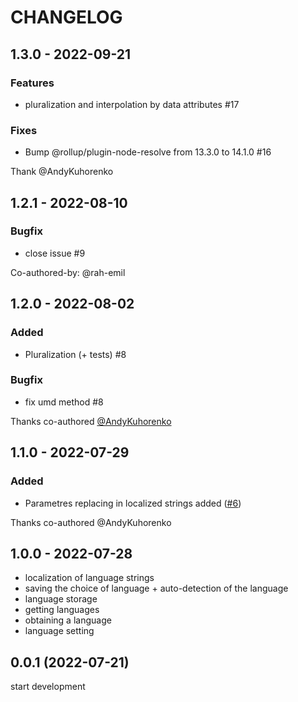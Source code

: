# CHANGELOG

## 1.3.0 - 2022-09-21

### Features

- pluralization and interpolation by data attributes #17

### Fixes

- Bump @rollup/plugin-node-resolve from 13.3.0 to 14.1.0 #16

Thank @AndyKuhorenko

## 1.2.1 - 2022-08-10

### Bugfix

- close issue #9

Co-authored-by: @rah-emil

## 1.2.0 - 2022-08-02

### Added

- Pluralization (+ tests) #8

### Bugfix

- fix umd method #8

Thanks co-authored [@AndyKuhorenko](https://github.com/AndyKuhorenko)

## 1.1.0 - 2022-07-29

### Added

- Parametres replacing in localized strings added ([#6](https://github.com/LeadrateMSK/lieu/pull/6))

Thanks co-authored @AndyKuhorenko

## 1.0.0 - 2022-07-28

- localization of language strings
- saving the choice of language + auto-detection of the language
- language storage
- getting languages
- obtaining a language
- language setting

## 0.0.1 (2022-07-21)

start development
